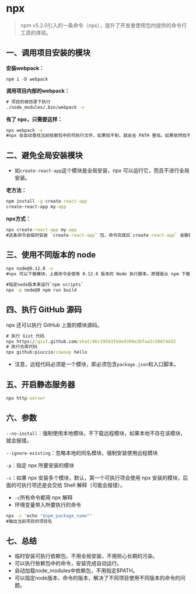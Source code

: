 # npx

> npm v5.2.0引入的一条命令（npx），提升了开发者使用包内提供的命令行工具的体验。

## 一、**调用项目安装的模块**

**安装webpack：**

```
npm i -D webpack
```

**调用项目内部的webpack：**

```cmd
# 项目的根目录下执行
./node_modules/.bin/webpack -v
```

**有了 npx，只需要这样：**

```cmd
npx webpack -v
#npx 会自动查找当前依赖包中的可执行文件，如果找不到，就会去 PATH 里找。如果依然找不到，就会帮你安装！
```

## 二、避免全局安装模块

+ 如`create-react-app`这个模块是全局安装，npx 可以运行它，而且不进行全局安装。

**老方法：**

```cmd
npm install -g create-react-app
create-react-app my-app
```

**npx方式：**

```cmd
npx create-react-app my-app
#这条命令会临时安装 `create-react-app` 包，命令完成后`create-react-app` 会删掉，不会出现在 global 中。下次再执行，还是会重新临时安装。
```

## 三、使用不同版本的 node

```cmd
npx node@0.12.8 -v
#npx 可以下载模块，上面命令会使用 0.12.8 版本的 Node 执行脚本。原理是从 npm 下载这个版本的 node，使用后再删掉。

#指定node版本来运行`npm scripts`
npx -p node@8 npm run build
```

## 四、执行 GitHub 源码

npx 还可以执行 GitHub 上面的模块源码。

```cmd
# 执行 Gist 代码
npx https://gist.github.com/zkat/4bc19503fe9e9309e2bfaa2c58074d32
# 执行仓库代码
npx github:piuccio/cowsay hello
```

* 注意，远程代码必须是一个模块，即必须包含`package.json`和入口脚本。

## 五、开启静态服务器

```cmd
npx http-server
```

## 六、参数

`--no-install`：强制使用本地模块，不下载远程模块，如果本地不存在该模块，就会报错。

`--ignore-existing`：忽略本地的同名模块，强制安装使用远程模块

`-p`：指定 npx 所要安装的模块

`-c`：如果 npx 安装多个模块，默认，第一个可执行项会使用 npx 安装的模块，后面的可执行项还是会交给 Shell 解释（可能会报错）。

+ `-c`所有命令都用 npx 解释
+ 环境变量带入所要执行的命令

```cmd
npx -c 'echo "$npm_package_name"'
#输出当前项目的项目名
```

## 七、总结

+ 临时安装可执行依赖包，不用全局安装，不用担心长期的污染。
+ 可以执行依赖包中的命令，安装完成自动运行。
+ 自动加载node_modules中依赖包，不用指定$PATH。
+ 可以指定node版本、命令的版本，解决了不同项目使用不同版本的命令的问题。